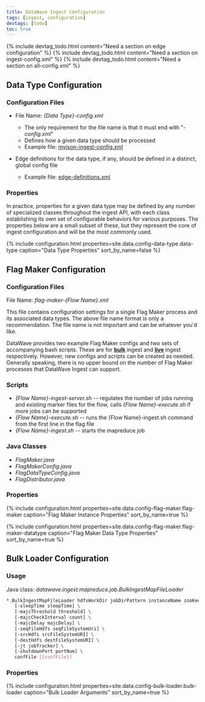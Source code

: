 ```yaml
---
title: DataWave Ingest Configuration
tags: [ingest, configuration]
devtags: [todo]
toc: true
---
```


{% include devtag_todo.html content="Need a section on edge configuration" %}
{% include devtag_todo.html content="Need a section on ingest-config.xml" %}
{% include devtag_todo.html content="Need a section on all-config.xml" %}

## Data Type Configuration

### Configuration Files

* File Name: *{Data Type}-config.xml*
  - The only requirement for the file name is that it must end with "*-config.xml*"
  - Defines how a given data type should be processed
  - Example file: [myjson-ingest-config.xml][dw_blob_myjson_config]

* Edge definitions for the data type, if any, should be defined in a distinct, global config file
  - Example file: [edge-definitions.xml][dw_blob_edge_config]

### Properties

In practice, properties for a given data type may be defined by any number of specialized classes throughout the ingest API,
with each class establishing its own set of configurable behaviors for various purposes. The properties below are a small
subset of these, but they represent the core of ingest configuration and will be the most commonly used. 

{% include configuration.html 
   properties=site.data.config-data-type.data-type 
   caption="Data Type Properties" 
   sort_by_name=false %}
   
## Flag Maker Configuration

### Configuration Files

File Name: *flag-maker-{Flow Name}.xml*

This file contains configuration settings for a single Flag Maker process and its associated data types. The above file name format
is only a recommendation. The file name is not important and can be whatever you'd like.

DataWave provides two example Flag Maker configs and two sets of accompanying bash scripts. These are for
**[bulk][dw_blob_flag_config_bulk]** ingest and **[live][dw_blob_flag_config_live]** ingest respectively. However, new
configs and scripts can be created as needed. Generally speaking, there is no upper bound on the number of Flag Maker
processes that DataWave Ingest can support.

### Scripts

* *{Flow Name}-ingest-server.sh* -- regulates the number of jobs running and existing marker files for the flow, calls
  *{Flow Name}-execute.sh* if more jobs can be supported
* *{Flow Name}-execute.sh* -- runs the {Flow Name}-ingest.sh command from the first line in the flag file
* *{Flow Name}-ingest.sh* -- starts the mapreduce job

### Java Classes

* *FlagMaker.java*
* *FlagMakerConfig.java*
* *FlagDataTypeConfig.java*
* *FlagDistributor.java*

### Properties

{% include configuration.html 
   properties=site.data.config-flag-maker.flag-maker 
   caption="Flag Maker Instance Properties" 
   sort_by_name=true %}

{% include configuration.html 
   properties=site.data.config-flag-maker.flag-maker-datatype
   caption="Flag Maker Data Type Properties" 
   sort_by_name=true %}
   

## Bulk Loader Configuration

### Usage

Java class: *datawave.ingest.mapreduce.job.BulkIngestMapFileLoader*

```bash
*.BulkIngestMapFileLoader hdfsWorkDir jobDirPattern instanceName zooKeepers username password \
   [-sleepTime sleepTime] \
   [-majcThreshold threshold] \
   [-majcCheckInterval count] \
   [-majcDelay majcDelay] \
   [-seqFileHdfs seqFileSystemUri] \
   [-srcHdfs srcFileSystemURI] \
   [-destHdfs destFileSystemURI] \
   [-jt jobTracker] \
   [-shutdownPort portNum] \
   confFile [{confFile}]
```
### Properties

{% include configuration.html 
   properties=site.data.config-bulk-loader.bulk-loader 
   caption="Bulk Loader Arguments" 
   sort_by_name=true %}

[dw_blob_flag_config_bulk]: https://github.com/NationalSecurityAgency/datawave/blob/master/warehouse/ingest-configuration/src/main/resources/config/flag-maker-bulk.xml
[dw_blob_flag_config_live]: https://github.com/NationalSecurityAgency/datawave/blob/master/warehouse/ingest-configuration/src/main/resources/config/flag-maker-live.xml

[dw_blob_myjson_config]: https://github.com/NationalSecurityAgency/datawave/blob/master/warehouse/ingest-configuration/src/main/resources/config/myjson-ingest-config.xml
[dw_blob_edge_config]: https://github.com/NationalSecurityAgency/datawave/blob/master/warehouse/ingest-configuration/src/main/resources/config/edge-definitions.xml